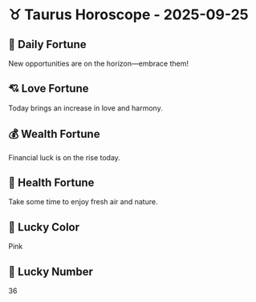 # ♉ Taurus Horoscope - 2025-09-25

## 🎯 Daily Fortune

New opportunities are on the horizon—embrace them!

## 💘 Love Fortune

Today brings an increase in love and harmony.

## 💰 Wealth Fortune

Financial luck is on the rise today.

## 🌱 Health Fortune

Take some time to enjoy fresh air and nature.

## 🎨 Lucky Color

Pink

## 🔢 Lucky Number

36
